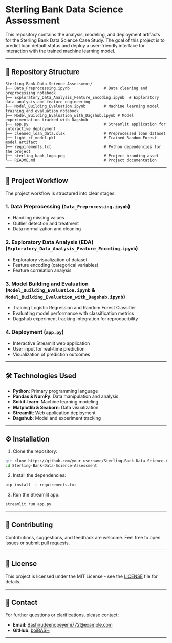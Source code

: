 # Sterling Bank Data Science Assessment

This repository contains the analysis, modeling, and deployment artifacts for the Sterling Bank Data Science Case Study. The goal of this project is to predict loan default status and deploy a user-friendly interface for interaction with the trained machine learning model.

---

## 📁 Repository Structure

```
Sterling-Bank-Data-Science-Assessment/
├── Data_Preprocessing.ipynb               # Data cleaning and preprocessing notebook
├── Exploratory_Data_Analysis_Feature_Encoding.ipynb  # Exploratory data analysis and feature engineering
├── Model_Building_Evaluation.ipynb        # Machine learning model training and evaluation notebook
├── Model_Building_Evaluation_with_Dagshub.ipynb # Model experimentation tracked with Dagshub
├── app.py                                 # Streamlit application for interactive deployment
├── cleaned_loan_data.xlsx                 # Preprocessed loan dataset
├── light_rf_model.pkl                     # Trained Random Forest model artifact
├── requirements.txt                       # Python dependencies for the project
├── sterling_bank_logo.png                 # Project branding asset
└── README.md                              # Project documentation
```

---

## 🚀 Project Workflow

The project workflow is structured into clear stages:

### 1. **Data Preprocessing** (`Data_Preprocessing.ipynb`)

* Handling missing values
* Outlier detection and treatment
* Data normalization and cleaning

### 2. **Exploratory Data Analysis (EDA)** (`Exploratory_Data_Analysis_Feature_Encoding.ipynb`)

* Exploratory visualization of dataset
* Feature encoding (categorical variables)
* Feature correlation analysis

### 3. **Model Building and Evaluation** (`Model_Building_Evaluation.ipynb` & `Model_Building_Evaluation_with_Dagshub.ipynb`)

* Training Logistic Regression and Random Forest Classifier
* Evaluating model performance with classification metrics
* Dagshub experiment tracking integration for reproducibility

### 4. **Deployment** (`app.py`)

* Interactive Streamlit web application
* User input for real-time prediction
* Visualization of prediction outcomes

---

## 🛠️ Technologies Used

* **Python**: Primary programming language
* **Pandas & NumPy**: Data manipulation and analysis
* **Scikit-learn**: Machine learning modeling
* **Matplotlib & Seaborn**: Data visualization
* **Streamlit**: Web application deployment
* **Dagshub**: Model and experiment tracking

---

## ⚙️ Installation

1. Clone the repository:

```bash
git clone https://github.com/your_username/Sterling-Bank-Data-Science-Assessment.git
cd Sterling-Bank-Data-Science-Assessment
```

2. Install the dependencies:

```bash
pip install -r requirements.txt
```

3. Run the Streamlit app:

```bash
streamlit run app.py
```

---

## 🤝 Contributing

Contributions, suggestions, and feedback are welcome. Feel free to open issues or submit pull requests.

---

## 📜 License

This project is licensed under the MIT License - see the [LICENSE](LICENSE) file for details.

---

## 📧 Contact

For further questions or clarifications, please contact:

* **Email**: [Bashirudeenopeyemi772@example.com](mailto:Bashirudeenopeyemi772@example.com)
* **GitHub**: [boiBASH](https://github.com/boibash)

---

